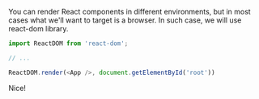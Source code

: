 You can render React components in different environments, but in most cases what we'll want to target is a browser. In such case, we will use react-dom library.

```javascript
import ReactDOM from 'react-dom';

// ...

ReactDOM.render(<App />, document.getElementById('root'))
```

Nice!